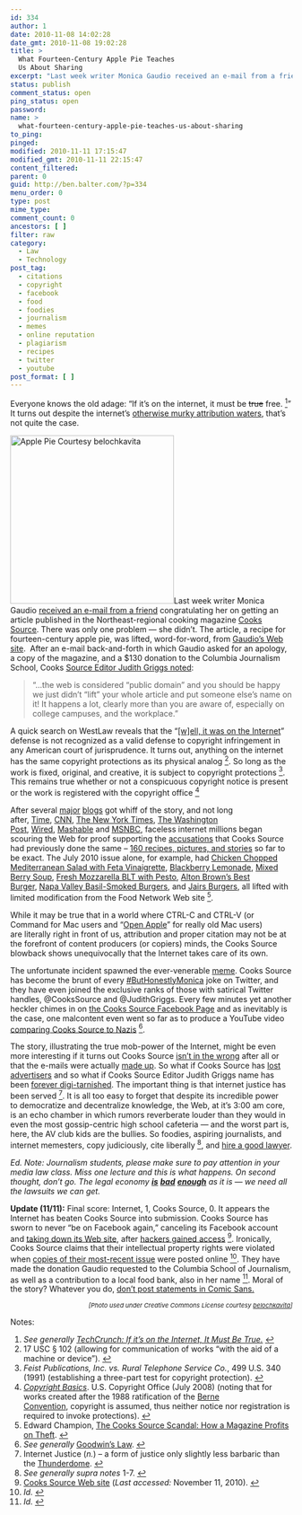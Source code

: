```yaml
---
id: 334
author: 1
date: 2010-11-08 14:02:28
date_gmt: 2010-11-08 19:02:28
title: >
  What Fourteen-Century Apple Pie Teaches
  Us About Sharing
excerpt: "Last week writer Monica Gaudio received an e-mail from a friend congratulating her on getting an article published in the Northeast-regional cooking magazine Cooks Source. There was only one problem -- she didn't. The article, a recipe for fourteen-century apple pie, was lifted, word-for-word, from Gaudio's Web site. "
status: publish
comment_status: open
ping_status: open
password:
name: >
  what-fourteen-century-apple-pie-teaches-us-about-sharing
to_ping:
pinged:
modified: 2010-11-11 17:15:47
modified_gmt: 2010-11-11 22:15:47
content_filtered:
parent: 0
guid: http://ben.balter.com/?p=334
menu_order: 0
type: post
mime_type:
comment_count: 0
ancestors: [ ]
filter: raw
category:
  - Law
  - Technology
post_tag:
  - citations
  - copyright
  - facebook
  - food
  - foodies
  - journalism
  - memes
  - online reputation
  - plagiarism
  - recipes
  - twitter
  - youtube
post_format: [ ]
---
```

Everyone knows the old adage: “If it’s on the internet, it must be <del>true</del> free. <a class="simple-footnote" title="See generally TechCrunch: If it&#8217;s on the Internet, It Must Be True." id="return-note-2020-1" href="#note-2020-1"><sup>1</sup></a>” It turns out despite the internet’s [otherwise murky attribution waters][1], that’s not quite the case.

<img class="alignright" title="Apple Pie Courtesy belochkavita" src="http://cdn.benbalter.com/wp-content/uploads/2010/11/244921874_44ec1cbfa9-292x300.jpg" alt="Apple Pie Courtesy belochkavita" width="292" height="300" />Last week writer Monica Gaudio [received an e-mail from a friend][2] congratulating her on getting an article published in the Northeast-regional cooking magazine [Cooks Source][3]. There was only one problem — she didn’t. The article, a recipe for fourteen-century apple pie, was lifted, word-for-word, from [Gaudio’s Web site][4].  After an e-mail back-and-forth in which Gaudio asked for an apology, a copy of the magazine, and a $130 donation to the Columbia Journalism School, Cooks [Source Editor Judith Griggs noted][2]:

> “…the web is considered “public domain” and you should be happy we just didn’t “lift” your whole article and put someone else’s name on it! It happens a lot, clearly more than you are aware of, especially on college campuses, and the workplace.”

<!--more-->

A quick search on WestLaw reveals that the “[[w]ell, it was on the Internet][5]” defense is not recognized as a valid defense to copyright infringement in any American court of jurisprudence. It turns out, anything on the internet has the same copyright protections as its physical analog <a class="simple-footnote" title="17 USC § 102 (allowing for communication of works &#8220;with the aid of a machine or device&#8221;)." id="return-note-2020-2" href="#note-2020-2"><sup>2</sup></a>. So long as the work is fixed, original, and creative, it is subject to copyright protections <a class="simple-footnote" title="Feist Publications, Inc. vs. Rural Telephone Service Co., 499 U.S. 340 (1991) (establishing a three-part test for copyright protection)." id="return-note-2020-3" href="#note-2020-3"><sup>3</sup></a>. This remains true whether or not a conspicuous copyright notice is present or the work is registered with the copyright office <a class="simple-footnote" title="Copyright Basics. U.S. Copyright Office (July 2008) (noting that for works created after the 1988 ratification of the Berne Convention, copyright is assumed, thus neither notice nor registration is required to invoke protections)." id="return-note-2020-4" href="#note-2020-4"><sup>4</sup></a>

After several [major][6] [blogs][7] got whiff of the story, and not long after, <a href="http://newsfeed.time.com/2010/11/05/exclusive-cooks-source-writer-marvels-at-the-nerd-rage-keeps-waiting-for-that-apology/" target="_blank">Time</a>, [CNN][8], [The New York Times][9], [The Washington Post][10], [Wired][11], [Mashable][12] and [MSNBC][13], faceless internet millions began scouring the Web for proof supporting the [accusations][14] that Cooks Source had previously done the same – [160 recipes, pictures, and stories][15] so far to be exact. The July 2010 issue alone, for example, had [Chicken Chopped Mediterranean Salad with Feta Vinaigrette][16], [Blackberry Lemonade][17], [Mixed Berry Soup][18], [Fresh Mozzarella BLT with Pesto][19], [Alton Brown’s Best Burger][20], [Napa Valley Basil-Smoked Burgers][21], and [Jairs Burgers][22], all lifted with limited modification from the Food Network Web site <a class="simple-footnote" title="Edward Champion, The Cooks Source Scandal: How a Magazine Profits on Theft." id="return-note-2020-5" href="#note-2020-5"><sup>5</sup></a>.

While it may be true that in a world where CTRL-C and CTRL-V (or Command for Mac users and “[Open Apple][23]” for really old Mac users) are literally right in front of us, attribution and proper citation may not be at the forefront of content producers (or copiers) minds, the Cooks Source blowback shows unequivocally that the Internet takes care of its own.

The unfortunate incident spawned the ever-venerable [meme][24]. Cooks Source has become the brunt of every [#ButHonestlyMonica][25] joke on Twitter, and they have even joined the exclusive ranks of those with satirical Twitter handles, @CooksSource and @JudithGriggs. Every few minutes yet another heckler chimes in on [the Cooks Source Facebook Page][26] and as inevitably is the case, one malcontent even went so far as to produce a YouTube video [comparing Cooks Source to Nazis][27] <a class="simple-footnote" title="See generally Goodwin&#8217;s Law." id="return-note-2020-6" href="#note-2020-6"><sup>6</sup></a>.

The story, illustrating the true mob-power of the Internet, might be even more interesting if it turns out Cooks Source [isn’t in the wrong][28] after all or that the e-mails were actually [made up][29]. So what if Cooks Source has [lost advertisers][30] and so what if Cooks Source Editor Judith Griggs name has been [forever digi-tarnished][31]. The important thing is that internet justice has been served <a class="simple-footnote" title="Internet Justice (n.) &#8211; a form of justice only slightly less barbaric than the Thunderdome." id="return-note-2020-7" href="#note-2020-7"><sup>7</sup></a>. It is all too easy to forget that despite its incredible power to democratize and decentralize knowledge, the Web, at it’s 3:00 am core, is an echo chamber in which rumors reverberate louder than they would in even the most gossip-centric high school cafeteria — and the worst part is, here, the AV club kids are the bullies. So foodies, aspiring journalists, and internet memesters, copy judiciously, cite liberally <a class="simple-footnote" title="See generally supra notes 1-7." id="return-note-2020-8" href="#note-2020-8"><sup>8</sup></a>, and [hire a good lawyer][32].

*Ed. Note: Journalism students, please make sure to pay attention in your media law class. Miss one lecture and this is what happens. On second thought, don’t go. The legal economy **[is][33]** **[bad][34]** **[enough][35]** as it is — we need all the lawsuits we can get.*

**Update (11/11):** Final score: Internet, 1, Cooks Source, 0. It appears the Internet has beaten Cooks Source into submission. Cooks Source has sworn to never “be on Facebook again,” canceling its Facebook account and [taking down its Web site][36], after [hackers gained access][37] <a class="simple-footnote" title="Cooks Source Web site (Last accessed: November 11, 2010)." id="return-note-2020-9" href="#note-2020-9"><sup>9</sup></a>. Ironically, Cooks Source claims that their intellectual property rights were violated when [copies of their most-recent issue][38] were posted online <a class="simple-footnote" title="Id." id="return-note-2020-10" href="#note-2020-10"><sup>10</sup></a>. They have made the donation Gaudio requested to the Columbia School of Journalism, as well as a contribution to a local food bank, also in her name <a class="simple-footnote" title="Id." id="return-note-2020-11" href="#note-2020-11"><sup>11</sup></a>. Moral of the story? Whatever you do, [don’t post statements in Comic Sans.][39]

<p style="font-size: 11px; text-align: right;">
  <em>[Photo used under Creative Commons License courtesy </em><em><a href="http://www.flickr.com/photos/belochkavita/244921874/">belochkavita</a></em><em>]</em>
</p>

<div class="simple-footnotes">
  <p class="notes">
    Notes:
  </p>
  
  <ol>
    <li id="note-2020-1">
      <em>See generally <a href="http://techcrunch.com/2010/08/14/internet-must-be-true/">TechCrunch: If it’s on the Internet, It Must Be True.</a></em> <a href="#return-note-2020-1">↩</a>
    </li>
    <li id="note-2020-2">
      17 USC § 102 (allowing for communication of works “with the aid of a machine or device”). <a href="#return-note-2020-2">↩</a>
    </li>
    <li id="note-2020-3">
      <em>Feist Publications, Inc. vs. Rural Telephone Service Co.</em>, 499 U.S. 340 (1991) (establishing a three-part test for copyright protection). <a href="#return-note-2020-3">↩</a>
    </li>
    <li id="note-2020-4">
      <a href="http://www.copyright.gov/circs/circ1.pdf"><em>Copyright Basics</em></a>. U.S. Copyright Office (July 2008) (noting that for works created after the 1988 ratification of the <a href="http://en.wikipedia.org/wiki/Berne_Convention_for_the_Protection_of_Literary_and_Artistic_Works">Berne Convention</a>, copyright is assumed, thus neither notice nor registration is required to invoke protections). <a href="#return-note-2020-4">↩</a>
    </li>
    <li id="note-2020-5">
      Edward Champion, <a href="http://www.edrants.com/the-cooks-source-scandal-how-a-magazine-profits-on-theft/">The Cooks Source Scandal: How a Magazine Profits on Theft</a>. <a href="#return-note-2020-5">↩</a>
    </li>
    <li id="note-2020-6">
      <em>See generally </em><a href="http://en.wikipedia.org/wiki/Godwin's_law">Goodwin’s Law</a>. <a href="#return-note-2020-6">↩</a>
    </li>
    <li id="note-2020-7">
      Internet Justice (<em>n.</em>) – a form of justice only slightly less barbaric than the <a href="http://www.youtube.com/watch?v=3hQC3nkftrk">Thunderdome</a>. <a href="#return-note-2020-7">↩</a>
    </li>
    <li id="note-2020-8">
      <em>See generally supra notes</em> 1-7. <a href="#return-note-2020-8">↩</a>
    </li>
    <li id="note-2020-9">
      <a href="http://www.cookssource.com/">Cooks Source Web site</a> (<em>Last accessed: </em>November 11, 2010). <a href="#return-note-2020-9">↩</a>
    </li>
    <li id="note-2020-10">
      <em>Id.</em> <a href="#return-note-2020-10">↩</a>
    </li>
    <li id="note-2020-11">
      <em>Id.</em> <a href="#return-note-2020-11">↩</a>
    </li>
  </ol>
</div>

 [1]: http://www.huffingtonpost.com/jay-rosen/the-uncharted-from-off-th_b_96575.html
 [2]: http://illadore.livejournal.com/30674.html
 [3]: http://cookssource.com
 [4]: http://godecookery.com/twotarts/twotarts.html
 [5]: http://www.edrants.com/the-cooks-source-scandal-how-a-magazine-profits-on-theft/
 [6]: http://gawker.com/5681770/magazine-editor-steals-article-tells-writer-you-should-compensate-me?skyline=true&s=i
 [7]: http://gizmodo.com/5681714/attention-the-web-is-not-public-domain
 [8]: http://articles.cnn.com/2010-11-05/tech/cooks.source.plagiarism_1_internet-twitter-web?_s=PM:TECH
 [9]: http://mediadecoder.blogs.nytimes.com/2010/11/04/a-social-media-firestorm-about-apple-pies/
 [10]: http://voices.washingtonpost.com/blog-post/2010/11/cooks_source_magazine_an_onlin.html
 [11]: http://www.wired.com/threatlevel/2010/11/web-decries-infringement/
 [12]: http://mashable.com/2010/11/06/cooks-source/
 [13]: http://technolog.msnbc.msn.com/_news/2010/11/05/5416008-exclusive-cooks-source-kicks-hornets-nest-wronged-writer-responds
 [14]: http://www.facebook.com/topic.php?uid=196994196748&topic=23238
 [15]: https://spreadsheets.google.com/ccc?key=0AmTaIPHPnkSedGFhbHo1d1FIR2oxNWJLaDZLeXhEVEE&hl=en#gid=0
 [16]: http://www.foodnetwork.com/recipes/chicken-chopped-mediterranean-salad-with-feta-vinaigrette-recipe/index.html
 [17]: http://www.foodnetwork.com/recipes/blackberry-lemonade-recipe/index.html
 [18]: http://www.foodnetwork.com/recipes/giada-de-laurentiis/mixed-berry-soup-with-gelato-recipe/index.html
 [19]: http://www.foodnetwork.com/recipes/tyler-florence/fresh-mozzarella-blt-with-pesto-recipe/index.html
 [20]: http://www.foodnetwork.com/recipes/alton-brown/best-burger-ever-recipe/index.html
 [21]: http://www.foodnetwork.com/recipes/napa-valley-basil-smoked-burgers-recipe/index.html
 [22]: http://www.foodnetwork.com/recipes/food-network-challenge/feta-sun-dried-tomato-stuffed-prosciutto-burgers-recipe/index.html
 [23]: http://en.wikipedia.org/wiki/Command_key
 [24]: http://en.wikipedia.org/wiki/Meme
 [25]: http://twitter.com/search?q=%23ButHonestlyMonica
 [26]: http://www.facebook.com/pages/Cooks-Source-Magazine/196994196748
 [27]: http://www.youtube.com/watch?v=YC-tVHLM99w
 [28]: http://www.copyright.gov/fls/fl122.html
 [29]: http://www.psychologytoday.com/blog/you-20/201011/are-cooks-source-magazine-and-judith-griggs-innocent
 [30]: http://www.masslive.com/news/index.ssf/2010/11/sunderland-based_magazine_cook.html
 [31]: http://www.google.com/search?q=Judith+Griggs+Cooks+Source
 [32]: http://ben.balter.com/contact/
 [33]: http://online.wsj.com/article/SB10001424052748704866204575224350917718446.html
 [34]: http://www.washingtonpost.com/wp-dyn/content/article/2010/10/30/AR2010103004638.html?nav=hcmoduletmv
 [35]: http://www.nytimes.com/2009/08/26/business/26lawyers.html?_r=1
 [36]: http://www.cookssource.com/
 [37]: http://www.facebook.com/photo.php?fbid=159332990768717&set=a.159072834128066.23501.159072764128073
 [38]: http://www.facebook.com/album.php?aid=23582&id=159072764128073
 [39]: http://www.facebook.com/photo.php?fbid=159300057438677&set=a.159072834128066.23501.159072764128073&pid=241073&id=159072764128073
